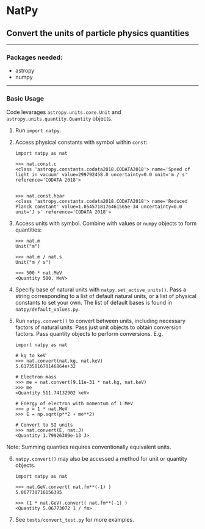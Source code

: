 # NatPy
## Convert the units of particle physics quantities
---
### Packages needed:
- astropy
- numpy
---
### Basic Usage

Code levarages `astropy.units.core.Unit` and `astropy.units.quantity.Quantity` objects.
 
1. Run `import natpy`.
2. Access physical constants with symbol within `const`:
    ```
    import natpy as nat

    >>> nat.const.c
    <class 'astropy.constants.codata2018.CODATA2018'> name='Speed of light in vacuum' value=299792458.0 uncertainty=0.0 unit='m / s' reference='CODATA 2018'>


    >>> nat.const.hbar
    <class 'astropy.constants.codata2018.CODATA2018'> name='Reduced Planck constant' value=1.0545718176461565e-34 uncertainty=0.0 unit='J s' reference='CODATA 2018'>

    ```

3. Access units with symbol. Combine with values or `numpy` objects to form quantities:
    ```
    >>> nat.m
    Unit("m")

    >>> nat.m / nat.s
    Unit("m / s")

    >>> 500 * nat.MeV
    <Quantity 500. MeV>
    ```

4. Specify base of natural units with `natpy.set_active_units()`. Pass a string corresponding to a list of default natural units, or a list of physical constants to set your own. The list of default bases is found in `natpy/default_values.py`. 

5. Run `natpy.convert()` to convert between units, including necessary factors of natural units. Pass just unit objects to obtain conversion factors. Pass quantity objects to perform conversions. E.g.
    ```
    import natpy as nat

    # kg to keV
    >>> nat.convert(nat.kg, nat.keV)
    5.6173581670146864e+32

    # Electron mass
    >>> me = nat.convert(9.11e-31 * nat.kg, nat.keV)
    >>> me
    <Quantity 511.74132902 keV>

    # Energy of electron with momentum of 1 MeV 
    >>> p = 1 * nat.MeV
    >>> E = np.sqrt(p**2 + me**2)

    # Convert to SI units
    >>> nat.convert(E, nat.J)
    <Quantity 1.79926309e-13 J>
    ```

Note: Summing quanties requires conventionally equivalent units.


6. `natpy.convert()` may also be accessed a method for unit or quantity objects.
    ```
    import natpy as nat

    >>> nat.GeV.convert( nat.fm**(-1) )
    5.067730716156395

    >>> (1 * nat.GeV).convert( nat.fm**(-1) ) 
    <Quantity 5.06773072 1 / fm>
    ```

7. See `tests/convert_test.py` for more examples.